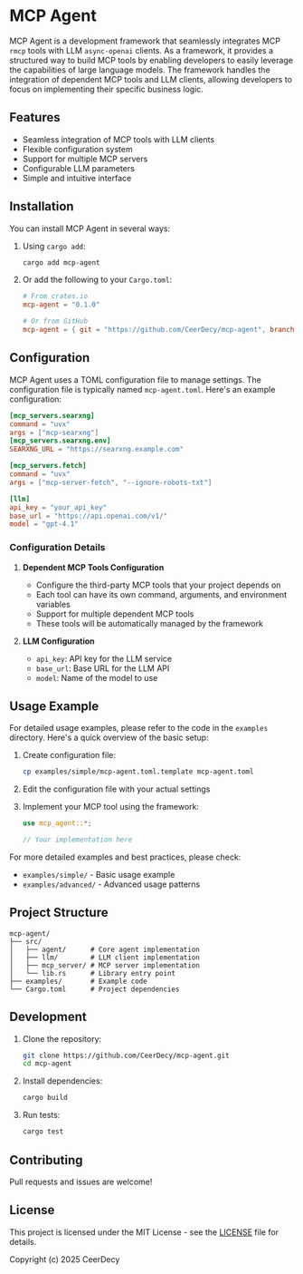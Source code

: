 # MCP Agent

MCP Agent is a development framework that seamlessly integrates MCP `rmcp` tools with LLM `async-openai` clients. As a framework, it provides a structured way to build MCP tools by enabling developers to easily leverage the capabilities of large language models. The framework handles the integration of dependent MCP tools and LLM clients, allowing developers to focus on implementing their specific business logic.

## Features

- Seamless integration of MCP tools with LLM clients
- Flexible configuration system
- Support for multiple MCP servers
- Configurable LLM parameters
- Simple and intuitive interface

## Installation

You can install MCP Agent in several ways:

1. Using `cargo add`:
   ```bash
   cargo add mcp-agent
   ```

2. Or add the following to your `Cargo.toml`:
   ```toml
   # From crates.io
   mcp-agent = "0.1.0"

   # Or from GitHub
   mcp-agent = { git = "https://github.com/CeerDecy/mcp-agent", branch = "main" }
   ```

## Configuration

MCP Agent uses a TOML configuration file to manage settings. The configuration file is typically named `mcp-agent.toml`. Here's an example configuration:

```toml
[mcp_servers.searxng]
command = "uvx"
args = ["mcp-searxng"]
[mcp_servers.searxng.env]
SEARXNG_URL = "https://searxng.example.com"

[mcp_servers.fetch]
command = "uvx"
args = ["mcp-server-fetch", "--ignore-robots-txt"]

[llm]
api_key = "your_api_key"
base_url = "https://api.openai.com/v1/"
model = "gpt-4.1"
```

### Configuration Details

1. **Dependent MCP Tools Configuration**
   - Configure the third-party MCP tools that your project depends on
   - Each tool can have its own command, arguments, and environment variables
   - Support for multiple dependent MCP tools
   - These tools will be automatically managed by the framework

2. **LLM Configuration**
   - `api_key`: API key for the LLM service
   - `base_url`: Base URL for the LLM API
   - `model`: Name of the model to use

## Usage Example

For detailed usage examples, please refer to the code in the `examples` directory. Here's a quick overview of the basic setup:

1. Create configuration file:
   ```bash
   cp examples/simple/mcp-agent.toml.template mcp-agent.toml
   ```

2. Edit the configuration file with your actual settings

3. Implement your MCP tool using the framework:
   ```rust
   use mcp_agent::*;
   
   // Your implementation here
   ```

For more detailed examples and best practices, please check:
- `examples/simple/` - Basic usage example
- `examples/advanced/` - Advanced usage patterns

## Project Structure

```
mcp-agent/
├── src/
│   ├── agent/      # Core agent implementation
│   ├── llm/        # LLM client implementation
│   ├── mcp_server/ # MCP server implementation
│   └── lib.rs      # Library entry point
├── examples/       # Example code
└── Cargo.toml      # Project dependencies
```

## Development

1. Clone the repository:
   ```bash
   git clone https://github.com/CeerDecy/mcp-agent.git
   cd mcp-agent
   ```

2. Install dependencies:
   ```bash
   cargo build
   ```

3. Run tests:
   ```bash
   cargo test
   ```

## Contributing

Pull requests and issues are welcome!

## License

This project is licensed under the MIT License - see the [LICENSE](LICENSE) file for details.

Copyright (c) 2025 CeerDecy
